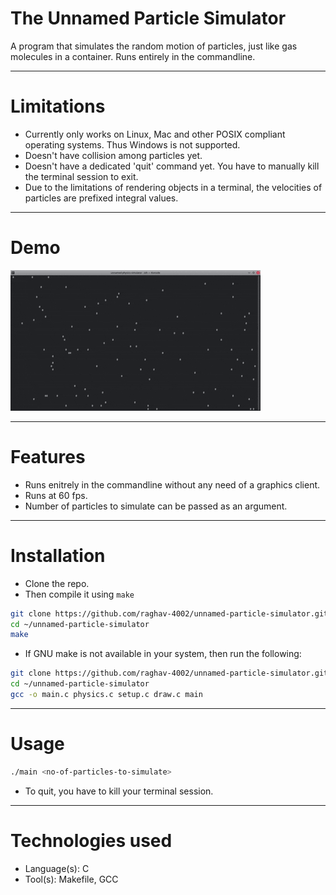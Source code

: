 # The Unnamed Particle Simulator
A program that simulates the random motion of particles, just like gas molecules
in a container.
Runs entirely in the commandline.

---
# Limitations
- Currently only works on Linux, Mac and other POSIX compliant operating systems. Thus Windows is not supported.
- Doesn't have collision among particles yet.
- Doesn't have a dedicated 'quit' command yet. You have to manually kill the terminal session to exit.
- Due to the limitations of rendering objects in a terminal, the velocities of particles are prefixed integral values.

---
# Demo

![Demo](assets/demo.gif)

---
# Features
- Runs enitrely in the commandline without any need of a graphics client.
- Runs at 60 fps.
- Number of particles to simulate can be passed as an argument.

---
# Installation
- Clone the repo.
- Then compile it using `make`

```bash
git clone https://github.com/raghav-4002/unnamed-particle-simulator.git ~/unnamed-particle-simulator
cd ~/unnamed-particle-simulator
make
```

- If GNU make is not available in your system, then run the following:

```bash
git clone https://github.com/raghav-4002/unnamed-particle-simulator.git ~/unnamed-particle-simulator
cd ~/unnamed-particle-simulator
gcc -o main.c physics.c setup.c draw.c main
```

---
# Usage
```bash
./main <no-of-particles-to-simulate>
```

- To quit, you have to kill your terminal session.

---
# Technologies used
- Language(s): C
- Tool(s): Makefile, GCC